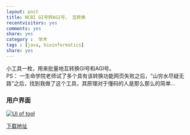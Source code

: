 ```yaml
---
layout: post
title: NCBI GI号转AGI号， 互转换
recentvisitors: yes
comments: yes
share: yes
category :  学术
tags : [java, bioinformatics]
share: yes
---
```


小工具一枚，用来批量地互转换GI号和AGI号。  
PS： 一生命学院老师试了多个具有该转换功能网页失败之后，“山穷水尽疑无路”之后，找到我做了这个工具，其原理对于懂码的人是那么那么的简单…

### 用户界面

<a class="fancybox" rel="gallary1" href="http://i.imgur.com/0xvA7Ac.jpg" title="UI of tool"><img src="http://i.imgur.com/0xvA7Ac.jpg" alt="UI of tool"/></a>

[下载地址](http://ishare.iask.sina.com.cn/f/21695346.html)


